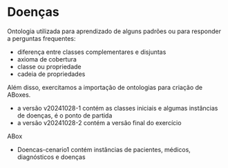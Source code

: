 # Doenças #

Ontologia utilizada para aprendizado de alguns padrões ou para responder a perguntas frequentes:
- diferença entre classes complementares e disjuntas
- axioma de cobertura
- classe ou propriedade
- cadeia de propriedades

Além disso, exercitamos a importação de ontologias para criação de ABoxes.
- a versão v20241028-1 contém as classes iniciais e algumas instâncias de doenças, é o ponto de partida
- a versão v20241028-2 contém a versão final do exercício

ABox
- Doencas-cenario1 contém instâncias de pacientes, médicos, diagnósticos e doenças
